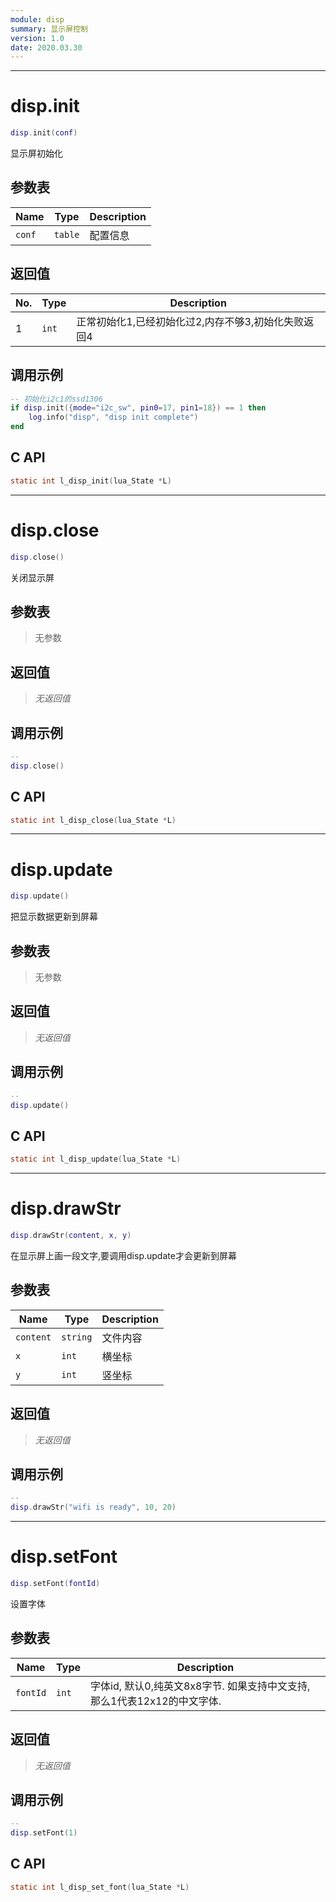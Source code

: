 ```yaml
---
module: disp
summary: 显示屏控制
version: 1.0
date: 2020.03.30
---
```


--------------------------------------------------
# disp.init

```lua
disp.init(conf)
```

显示屏初始化

## 参数表

Name | Type | Description
-----|------|--------------
`conf`|`table`| 配置信息

## 返回值

No. | Type | Description
----|------|--------------
1 |`int`| 正常初始化1,已经初始化过2,内存不够3,初始化失败返回4

## 调用示例

```lua
-- 初始化i2c1的ssd1306
if disp.init({mode="i2c_sw", pin0=17, pin1=18}) == 1 then
    log.info("disp", "disp init complete")
end
```

## C API

```c
static int l_disp_init(lua_State *L)
```


--------------------------------------------------
# disp.close

```lua
disp.close()
```

关闭显示屏

## 参数表

> 无参数

## 返回值

> *无返回值*

## 调用示例

```lua
-- 
disp.close()
```

## C API

```c
static int l_disp_close(lua_State *L)
```


--------------------------------------------------
# disp.update

```lua
disp.update()
```

把显示数据更新到屏幕

## 参数表

> 无参数

## 返回值

> *无返回值*

## 调用示例

```lua
-- 
disp.update()
```

## C API

```c
static int l_disp_update(lua_State *L)
```


--------------------------------------------------
# disp.drawStr

```lua
disp.drawStr(content, x, y)
```

在显示屏上画一段文字,要调用disp.update才会更新到屏幕

## 参数表

Name | Type | Description
-----|------|--------------
`content`|`string`| 文件内容
`x`|`int`| 横坐标
`y`|`int`| 竖坐标

## 返回值

> *无返回值*

## 调用示例

```lua
-- 
disp.drawStr("wifi is ready", 10, 20)
```


--------------------------------------------------
# disp.setFont

```lua
disp.setFont(fontId)
```

设置字体

## 参数表

Name | Type | Description
-----|------|--------------
`fontId`|`int`| 字体id, 默认0,纯英文8x8字节. 如果支持中文支持, 那么1代表12x12的中文字体.

## 返回值

> *无返回值*

## 调用示例

```lua
-- 
disp.setFont(1)
```

## C API

```c
static int l_disp_set_font(lua_State *L)
```


